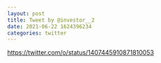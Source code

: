 ```yaml
--- 
layout: post 
title: Tweet by @investor__2 
date: 2021-06-22 1624396234 
categories: twitter 
--- 
```

https://twitter.com/o/status/1407445910871810053